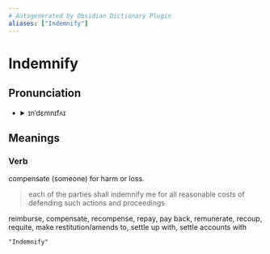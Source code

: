 ```yaml
---
# Autogenerated by Obsidian Dictionary Plugin
aliases: ["Indemnify"]
---
```


# Indemnify

## Pronunciation

- <details><summary>ɪnˈdɛmnɪfʌɪ</summary><audio controls><source src="//ssl.gstatic.com/dictionary/static/sounds/20200429/indemnify--_gb_1.mp3"></audio></details>

## Meanings

### Verb

compensate (someone) for harm or loss.

> each of the parties shall indemnify me for all reasonable costs of defending such actions and proceedings

reimburse, compensate, recompense, repay, pay back, remunerate, recoup, requite, make restitution/amends to, settle up with, settle accounts with


```query
"Indemnify"
```
